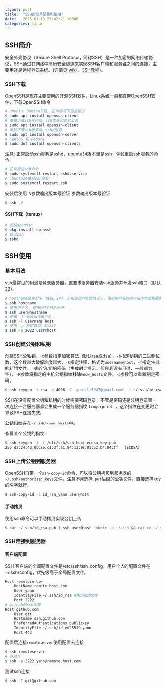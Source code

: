 ```yaml
---
layout: post
title:  "SSH的简单配置和使用"
date:   2025-01-19 23:42:21 +0800
categories: linux 
---
```

## SSH简介

安全外壳协议（Secure Shell Protocol，简称SSH）是一种加密的网络传输协议，SSH通过在网络中简历安全隧道来实现SSH客户端和服务器之间的连接，主要用途是远程登录系统。(详情见 [wiki](https://zh.wikipedia.org/wiki/Secure_Shell) 、[SSH教程](https://wangdoc.com/ssh/))。


### SSH下载

[OpenSSH](https://www.openssh.com/)是现在主要使用的开源SSH软件，Linux系统一般都自带OpenSSH软件，下载OpenSSH命令

```bash
# ubuntu、Debian下载, 正常情况下是自带的
$ sudo apt install openssh-client
# 单独下载ssh客户端，ssh本身和其它工具
$ sudo apt install openssh-client 
# 单独下载ssh服务端，sshd服务
$ sudo apt install openssh-server 
# CentOS 和 Fedora
$ sudo dnf install openssh-clients
```

注意: 正常启动ssh服务是sshd，ubuntu24版本里是ssh，例如重启ssh服务的命令

```bash
# 正常重启ssh命令
$ sudo systemctl restart sshd.service
# ubuntu24重启ssh命令
$ sudo systemctl restart ssh
```

安装后使用`-V`参数输出版本号验证
参数输出版本号验证

```bash
$ ssh -V
```

#### SSH下载（temux）

```bash
# 安装openssh
$ pkg install openssh
# 启动ssh
$ sshd
```

## SSH使用

### 基本用法

ssh最常见的用途是登录服务器，这要求服务器安装ssh服务并开发ssh端口（默认22）。

```bash
# hostname是主机名（域名、IP），不指定用户名的情况下，使用客户端的用户名作为远程服务器的登录用户名
$ ssh hostname
# 使用用户名, 使用@和主机名分开
$ ssh user@hostname
# 使用`-l`参数指定用户名
$ ssh -l username host
# 使用`-p`指定端口，默认22
$ ssh -p 2022 user@host
```

### SSH创建公钥和私钥

创建SSH公私钥，`-t`参数指定加密算法（默认rsa或dsa），`-b`指定秘钥的二进制位数，这个数越大破解难度越大，`-C`指定注释，格式为`username@host`，`-f`指定生成的私钥文件，`-N`指定私钥的密码（生成时会提示，但是我没有用过，一般都为空），`-R`参数将指定的主机公钥指纹移除`know_hosts`文件，`-p`参数可以重新制定密码。

```bash
$ ssh-keygen -t rsa -b 4096 -C 'yann.li5947@gmail.com' -f ~/.ssh/id_rsa_yann
```

SSH在没有配置公钥和私钥的时候需要密码登录，不管是密码还是公钥登录第一次连接一台服务器都会生成一个服务器指纹 `fingerprint `，这个指纹在变更时会导致SSH连接失效。

公钥指纹存在`~/.ssh/know_hosts`中。

查看某个公钥的指纹：

```bash
$ ssh-keygen -l -f /etc/ssh/ssh_host_ecdsa_key.pub
256 da:24:43:0b:2e:c1:3f:a1:84:13:92:01:52:b4:84:ff   (ECDSA)
```

### SSH上传公钥到服务器

OpenSSH自带一个`ssh-copy-id`命令，可以将公钥拷贝到服务器的`~/.ssh/authorized_keys`文件。注意不用选择`.put`后缀的公钥文件，直接选择key的名字就行。

```bash
$ ssh-copy-id -i id_rsa_yann user@host
```

#### 手动拷贝

使用ssh命令可以手动拷贝实现公钥上传

```bash
$ cat ~/.ssh/id_rsa.pub | ssh user@host "mkdir -p ~/.ssh && cat >> ~/.ssh/authorized_keys"
```

### SSH连接到服务器

#### 客户端配置

SSH 客户端的全局配置文件是/etc/ssh/ssh_config，用户个人的配置文件在~/.ssh/config，优先级高于全局配置文件。

```bash
Host remoteserver
    HostName remote.host.com
    User yann
    IdentityFile ~/.ssh/id_rsa #指定私钥文件
    Port 2222
# github的ssh配置
Host github.com
    User git
    Hostname ssh.github.com
    PreferredAuthentications publickey
    IdentityFile ~/.ssh/id_ed25519_yann
    Port 443
```

配置后连接`remoteserver`使用配置去连接

```bash
$ ssh remoteserver
# 等效与
$ ssh -p 2222 yann@remote.host.com
```

测试ssh连接
```bash
$ ssh -T git@github.com
```
